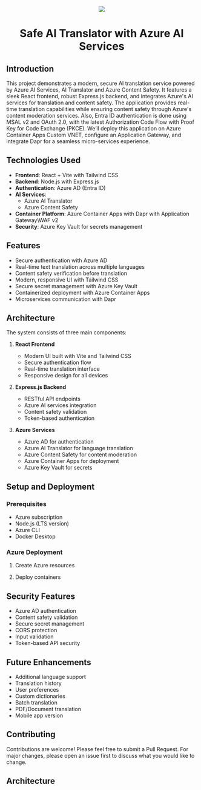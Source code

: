 <p align="center">
  <a href="https://skillicons.dev">
    <img src="https://skillicons.dev/icons?i=azure,vite,react,nodejs,expressjs,tailwind,docker,vscode" />
  </a>
</p>

<h1 align="center">Safe AI Translator with Azure AI Services</h1>

## Introduction

This project demonstrates a modern, secure AI translation service powered by Azure AI Services, AI Translator and Azure Content Safety. It features a sleek React frontend, robust Express.js backend, and integrates Azure's AI services for translation and content safety. The application provides real-time translation capabilities while ensuring content safety through Azure's content moderation services. Also, Entra ID authentication is done using MSAL v2 and OAuth 2.0, with the latest Authorization Code Flow with Proof Key for Code Exchange (PKCE). We’ll deploy this application on Azure Container Apps Custom VNET, configure an Application Gateway, and integrate Dapr for a seamless micro-services experience.

## Technologies Used

- **Frontend**: React + Vite with Tailwind CSS
- **Backend**: Node.js with Express.js
- **Authentication**: Azure AD (Entra ID)
- **AI Services**: 
  - Azure AI Translator
  - Azure Content Safety
- **Container Platform**: Azure Container Apps with Dapr with Application Gateway\WAF v2
- **Security**: Azure Key Vault for secrets management

## Features

- Secure authentication with Azure AD
- Real-time text translation across multiple languages
- Content safety verification before translation
- Modern, responsive UI with Tailwind CSS
- Secure secret management with Azure Key Vault
- Containerized deployment with Azure Container Apps
- Microservices communication with Dapr

## Architecture

The system consists of three main components:

1. **React Frontend**
   - Modern UI built with Vite and Tailwind CSS
   - Secure authentication flow
   - Real-time translation interface
   - Responsive design for all devices

2. **Express.js Backend**
   - RESTful API endpoints
   - Azure AI services integration
   - Content safety validation
   - Token-based authentication

3. **Azure Services**
   - Azure AD for authentication
   - Azure AI Translator for language translation
   - Azure Content Safety for content moderation
   - Azure Container Apps for deployment
   - Azure Key Vault for secrets

## Setup and Deployment


### Prerequisites
- Azure subscription
- Node.js (LTS version)
- Azure CLI
- Docker Desktop


### Azure Deployment

1. Create Azure resources

2. Deploy containers

## Security Features

- Azure AD authentication
- Content safety validation
- Secure secret management
- CORS protection
- Input validation
- Token-based API security

## Future Enhancements

- Additional language support
- Translation history
- User preferences
- Custom dictionaries
- Batch translation
- PDF/Document translation
- Mobile app version

## Contributing

Contributions are welcome! Please feel free to submit a Pull Request. For major changes, please open an issue first to discuss what you would like to change.

## Architecture

